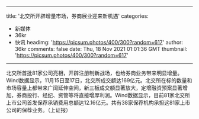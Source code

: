 
---
title: '北交所开辟增量市场，券商展业迎来新机遇'
categories: 
 - 新媒体
 - 36kr
 - 快讯
headimg: 'https://picsum.photos/400/300?random=617'
author: 36kr
comments: false
date: Thu, 18 Nov 2021 01:01:36 GMT
thumbnail: 'https://picsum.photos/400/300?random=617'
---

<div>   
北交所首批81家公司亮相，开辟注册制新战场，也给券商业务带来明显增量。Wind数据显示，11月15日至17日，北交所成交额达169亿元。北交所在标的数量和市场容量上都带来广阔延伸空间，新三板成交额显著放大，定增融资预案显著增加，券商投行、经纪、资管等将直接增厚利润。Wind数据显示，目前81家北交所上市公司首发保荐承销费用总额达12.16亿元。共有38家保荐机构承担这81家上市公司的保荐业务。（上证报）  
</div>
            